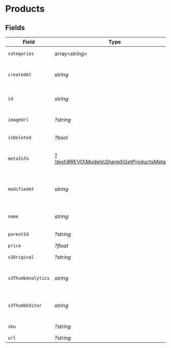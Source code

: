# Products


## Fields

| Field                                                                                        | Type                                                                                         | Required                                                                                     | Description                                                                                  | Example                                                                                      |
| -------------------------------------------------------------------------------------------- | -------------------------------------------------------------------------------------------- | -------------------------------------------------------------------------------------------- | -------------------------------------------------------------------------------------------- | -------------------------------------------------------------------------------------------- |
| `categories`                                                                                 | array<*string*>                                                                              | :heavy_minus_sign:                                                                           | Category ID-s of the product                                                                 |                                                                                              |
| `createdAt`                                                                                  | *string*                                                                                     | :heavy_check_mark:                                                                           | Creation UTC date-time of the product (YYYY-MM-DDTHH:mm:ss.SSSZ)                             | 2017-05-12 12:30:00 +0000 UTC                                                                |
| `id`                                                                                         | *string*                                                                                     | :heavy_check_mark:                                                                           | Product ID for which you requested the details                                               | P11                                                                                          |
| `imageUrl`                                                                                   | *?string*                                                                                    | :heavy_minus_sign:                                                                           | Absolute URL to the cover image of the product                                               | http://mydomain.com/product-absoulte-url/img.jpeg                                            |
| `isDeleted`                                                                                  | *?bool*                                                                                      | :heavy_minus_sign:                                                                           | product deleted from the shop's database                                                     | true                                                                                         |
| `metaInfo`                                                                                   | [?\test\BREVO\Models\Shared\GetProductsMetaInfo](../../Models/Shared/GetProductsMetaInfo.md) | :heavy_minus_sign:                                                                           | Meta data of product such as description, vendor, producer, stock level, etc.                |                                                                                              |
| `modifiedAt`                                                                                 | *string*                                                                                     | :heavy_check_mark:                                                                           | Last modification UTC date-time of the product (YYYY-MM-DDTHH:mm:ss.SSSZ)                    | 2017-05-12 12:30:00 +0000 UTC                                                                |
| `name`                                                                                       | *string*                                                                                     | :heavy_check_mark:                                                                           | Name of the product for which you requested the details                                      | Iphone 11                                                                                    |
| `parentId`                                                                                   | *?string*                                                                                    | :heavy_minus_sign:                                                                           | Parent product id of the product                                                             |                                                                                              |
| `price`                                                                                      | *?float*                                                                                     | :heavy_minus_sign:                                                                           | Price of the product                                                                         |                                                                                              |
| `s3Original`                                                                                 | *?string*                                                                                    | :heavy_minus_sign:                                                                           | S3 url of original image                                                                     |                                                                                              |
| `s3ThumbAnalytics`                                                                           | *string*                                                                                     | :heavy_check_mark:                                                                           | S3 thumbnail url of original image in 120x120 dimension for analytics section                |                                                                                              |
| `s3ThumbEditor`                                                                              | *string*                                                                                     | :heavy_check_mark:                                                                           | S3 thumbnail url of original image in 600x400 dimension for editor section                   |                                                                                              |
| `sku`                                                                                        | *?string*                                                                                    | :heavy_minus_sign:                                                                           | Product identifier from the shop                                                             |                                                                                              |
| `url`                                                                                        | *?string*                                                                                    | :heavy_minus_sign:                                                                           | URL to the product                                                                           | http://mydomain.com/product/electronics/product1                                             |